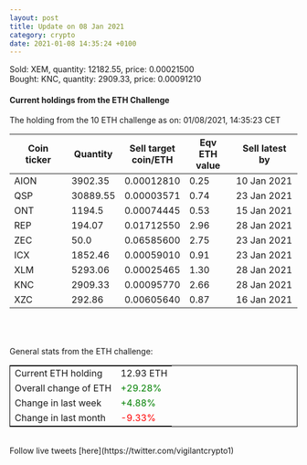 ```yaml
---
layout: post
title: Update on 08 Jan 2021
category: crypto
date: 2021-01-08 14:35:24 +0100
---
```

<!-- Global site tag (gtag.js) - Google Analytics -->
<script async src="https://www.googletagmanager.com/gtag/js?id=UA-103831149-5"></script>
<script>
  window.dataLayer = window.dataLayer || [];
  function gtag(){dataLayer.push(arguments);}
  gtag('js', new Date());

  gtag('config', 'UA-103831149-5');
</script>
Sold: XEM, quantity:     12182.55, price:   0.00021500<br>Bought: KNC, quantity:      2909.33, price:   0.00091210<br>

#### Current holdings from the ETH Challenge

The holding from the 10 ETH challenge as on: 01/08/2021, 14:35:23 CET

|Coin ticker|Quantity|Sell target<br>coin/ETH|Eqv ETH<br>value|Sell latest by|
|-----------|--------|-----------|-----------|--------------|
AION|3902.35|  0.00012810|0.25|10 Jan 2021|
QSP|30889.55|  0.00003571|0.74|23 Jan 2021|
ONT|1194.5|  0.00074445|0.53|15 Jan 2021|
REP|194.07|  0.01712550|2.96|28 Jan 2021|
ZEC|50.0|  0.06585600|2.75|23 Jan 2021|
ICX|1852.46|  0.00059010|0.91|23 Jan 2021|
XLM|5293.06|  0.00025465|1.30|28 Jan 2021|
KNC|2909.33|  0.00095770|2.66|28 Jan 2021|
XZC|292.86|  0.00605640|0.87|16 Jan 2021|

<br>
<br>
<br>
General stats from the ETH challenge:

<table style="border:1px solid black;margin-left:auto;margin-right:auto;">
	<tbody>
	<tr>
		<td>Current ETH holding</td>
		<td>     12.93 ETH</td>
	</tr>
	<tr>
		<td>Overall change of ETH</td>
		<td><font color="green">+29.28%</font></td>
	</tr>
	<tr>
		<td>Change in last week</td>
		<td><font color="green">+4.88%</font></td>
	</tr>
	<tr>
		<td>Change in last month</td>
		<td><font color="red">-9.33%</font></td>
	</tr>
	</tbody>
</table>

<br>
Follow live tweets [here](https://twitter.com/vigilantcrypto1)
<br>
<br>